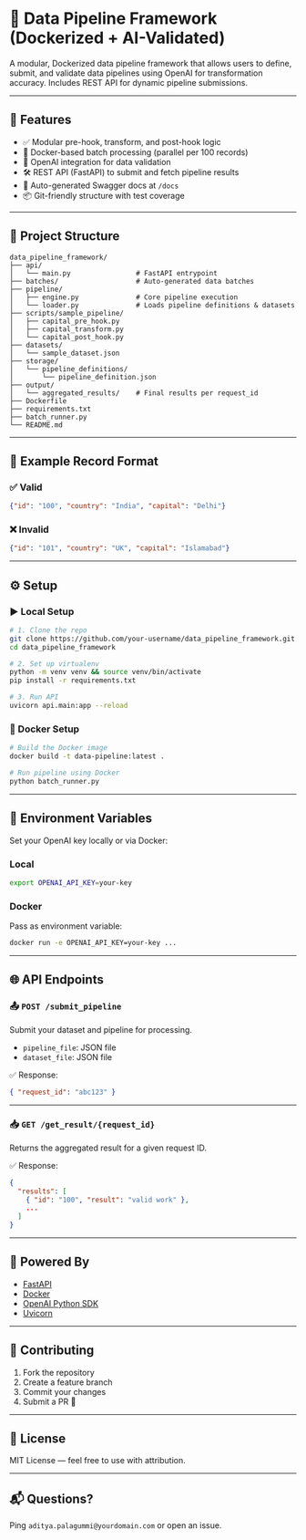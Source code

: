 # 🧠 Data Pipeline Framework (Dockerized + AI-Validated)

A modular, Dockerized data pipeline framework that allows users to define, submit, and validate data pipelines using OpenAI for transformation accuracy. Includes REST API for dynamic pipeline submissions.

---

## 🚀 Features

- ✅ Modular pre-hook, transform, and post-hook logic
- 🐳 Docker-based batch processing (parallel per 100 records)
- 🧾 OpenAI integration for data validation
- 🛠️ REST API (FastAPI) to submit and fetch pipeline results
- 📂 Auto-generated Swagger docs at `/docs`
- 📦 Git-friendly structure with test coverage

---

## 📁 Project Structure

```
data_pipeline_framework/
├── api/
│   └── main.py                # FastAPI entrypoint
├── batches/                   # Auto-generated data batches
├── pipeline/
│   ├── engine.py              # Core pipeline execution
│   └── loader.py              # Loads pipeline definitions & datasets
├── scripts/sample_pipeline/
│   ├── capital_pre_hook.py
│   ├── capital_transform.py
│   └── capital_post_hook.py
├── datasets/
│   └── sample_dataset.json
├── storage/
│   └── pipeline_definitions/
│       └── pipeline_definition.json
├── output/
│   └── aggregated_results/    # Final results per request_id
├── Dockerfile
├── requirements.txt
├── batch_runner.py
└── README.md
```

---

## 🧪 Example Record Format

### ✅ Valid
```json
{"id": "100", "country": "India", "capital": "Delhi"}
```

### ❌ Invalid
```json
{"id": "101", "country": "UK", "capital": "Islamabad"}
```

---

## ⚙️ Setup

### ▶️ Local Setup

```bash
# 1. Clone the repo
git clone https://github.com/your-username/data_pipeline_framework.git
cd data_pipeline_framework

# 2. Set up virtualenv
python -m venv venv && source venv/bin/activate
pip install -r requirements.txt

# 3. Run API
uvicorn api.main:app --reload
```

### 🐳 Docker Setup

```bash
# Build the Docker image
docker build -t data-pipeline:latest .

# Run pipeline using Docker
python batch_runner.py
```

---

## 🔑 Environment Variables

Set your OpenAI key locally or via Docker:

### Local
```bash
export OPENAI_API_KEY=your-key
```

### Docker
Pass as environment variable:
```bash
docker run -e OPENAI_API_KEY=your-key ...
```

---

## 🌐 API Endpoints

### 📤 `POST /submit_pipeline`

Submit your dataset and pipeline for processing.

- `pipeline_file`: JSON file
- `dataset_file`: JSON file

✅ Response:
```json
{ "request_id": "abc123" }
```

---

### 📥 `GET /get_result/{request_id}`

Returns the aggregated result for a given request ID.

✅ Response:
```json
{
  "results": [
    { "id": "100", "result": "valid work" },
    ...
  ]
}
```

---

## 🧠 Powered By

- [FastAPI](https://fastapi.tiangolo.com/)
- [Docker](https://www.docker.com/)
- [OpenAI Python SDK](https://github.com/openai/openai-python)
- [Uvicorn](https://www.uvicorn.org/)

---

## 🤝 Contributing

1. Fork the repository
2. Create a feature branch
3. Commit your changes
4. Submit a PR 🙌

---

## 📄 License

MIT License — feel free to use with attribution.

---

## 📬 Questions?

Ping `aditya.palagummi@yourdomain.com` or open an issue.
